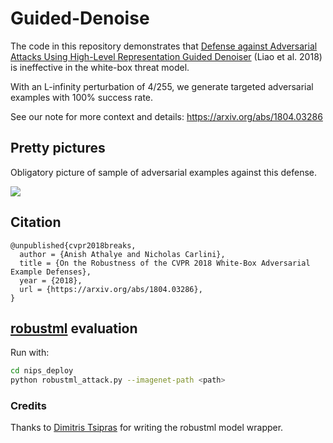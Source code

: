# Guided-Denoise

The code in this repository demonstrates that [Defense against Adversarial
Attacks Using High-Level Representation Guided
Denoiser](https://arxiv.org/abs/1712.02976) (Liao et al. 2018) is ineffective
in the white-box threat model.

With an L-infinity perturbation of 4/255, we generate targeted adversarial
examples with 100% success rate.

See our note for more context and details: https://arxiv.org/abs/1804.03286

## Pretty pictures

Obligatory picture of sample of adversarial examples against this defense.

![](hgd.jpg)

## Citation

```
@unpublished{cvpr2018breaks,
  author = {Anish Athalye and Nicholas Carlini},
  title = {On the Robustness of the CVPR 2018 White-Box Adversarial Example Defenses},
  year = {2018},
  url = {https://arxiv.org/abs/1804.03286},
}
```

## [robustml] evaluation

Run with:

```bash
cd nips_deploy
python robustml_attack.py --imagenet-path <path>
````

[robustml]: https://github.com/robust-ml/robustml

### Credits

Thanks to [Dimitris Tsipras](https://github.com/dtsip) for writing the robustml
model wrapper.

